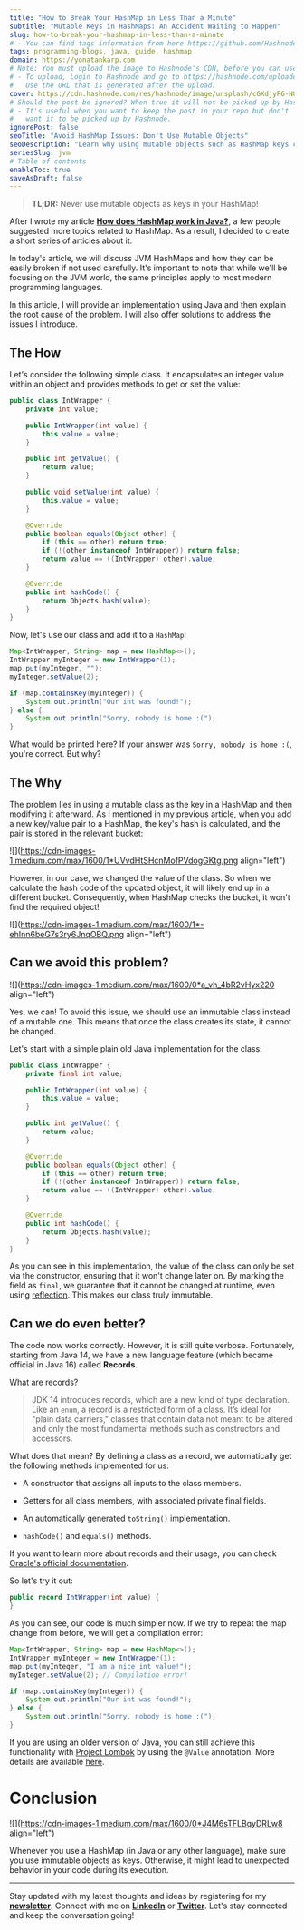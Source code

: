 ```yaml
---
title: "How to Break Your HashMap in Less Than a Minute"
subtitle: "Mutable Keys in HashMaps: An Accident Waiting to Happen"
slug: how-to-break-your-hashmap-in-less-than-a-minute
# - You can find tags information from here https://github.com/Hashnode/support/blob/main/misc/tags.json
tags: programming-blogs, java, guide, hashmap
domain: https://yonatankarp.com
# Note: You must upload the image to Hashnode's CDN, before you can use it here.
# - To upload, Login to Hashnode and go to https://hashnode.com/uploader
#   Use the URL that is generated after the upload.
cover: https://cdn.hashnode.com/res/hashnode/image/unsplash/cGXdjyP6-NU/upload/v1669959698248/iCX6V2n1R.jpeg
# Should the post be ignored? When true it will not be picked up by Hashnode.
# - It's useful when you want to keep the post in your repo but don't
#   want it to be picked up by Hashnode.
ignorePost: false
seoTitle: "Avoid HashMap Issues: Don't Use Mutable Objects"
seoDescription: "Learn why using mutable objects such as HashMap keys can break your code. Discover the importance of immutability and how to avoid unexpected behaviors."
seriesSlug: jvm
# Table of contents
enableToc: true
saveAsDraft: false
---
```


> **TL;DR:** Never use mutable objects as keys in your HashMap!

After I wrote my article [**How does HashMap work in Java?**](https://yonatankarp.com/how-does-hashmap-work-in-java), a few people suggested more topics related to HashMap. As a result, I decided to create a short series of articles about it.

In today's article, we will discuss JVM HashMaps and how they can be easily broken if not used carefully. It's important to note that while we'll be focusing on the JVM world, the same principles apply to most modern programming languages.

In this article, I will provide an implementation using Java and then explain the root cause of the problem. I will also offer solutions to address the issues I introduce.

## The How

Let's consider the following simple class. It encapsulates an integer value within an object and provides methods to get or set the value:

```java
public class IntWrapper {
    private int value;

    public IntWrapper(int value) {
        this.value = value;
    }

    public int getValue() {
        return value;
    }

    public void setValue(int value) {
        this.value = value;
    }

    @Override
    public boolean equals(Object other) {
        if (this == other) return true;
        if (!(other instanceof IntWrapper)) return false;
        return value == ((IntWrapper) other).value;
    }

    @Override
    public int hashCode() {
        return Objects.hash(value);
    }
}
```

Now, let's use our class and add it to a `HashMap`:

```java
Map<IntWrapper, String> map = new HashMap<>();
IntWrapper myInteger = new IntWrapper(1);
map.put(myInteger, "");
myInteger.setValue(2);

if (map.containsKey(myInteger)) {
    System.out.println("Our int was found!");
} else {
    System.out.println("Sorry, nobody is home :(");
}
```

What would be printed here? If your answer was `Sorry, nobody is home :(`, you're correct. But why?

## The Why

The problem lies in using a mutable class as the key in a HashMap and then modifying it afterward. As I mentioned in my previous article, when you add a new key/value pair to a HashMap, the key's hash is calculated, and the pair is stored in the relevant bucket:

![](https://cdn-images-1.medium.com/max/1600/1*UVvdHtSHcnMofPVdogGKtg.png align="left")

However, in our case, we changed the value of the class. So when we calculate the hash code of the updated object, it will likely end up in a different bucket. Consequently, when HashMap checks the bucket, it won't find the required object!

![](https://cdn-images-1.medium.com/max/1600/1*-ehInn6beG7s3ry6JnqOBQ.png align="left")

## Can we avoid this problem?

![](https://cdn-images-1.medium.com/max/1600/0*a_vh_4bR2vHyx220 align="left")

Yes, we can! To avoid this issue, we should use an immutable class instead of a mutable one. This means that once the class creates its state, it cannot be changed.

Let's start with a simple plain old Java implementation for the class:

```java
public class IntWrapper {
    private final int value;

    public IntWrapper(int value) {
        this.value = value;
    }

    public int getValue() {
        return value;
    }

    @Override
    public boolean equals(Object other) {
        if (this == other) return true;
        if (!(other instanceof IntWrapper)) return false;
        return value == ((IntWrapper) other).value;
    }

    @Override
    public int hashCode() {
        return Objects.hash(value);
    }
}
```

As you can see in this implementation, the value of the class can only be set via the constructor, ensuring that it won't change later on. By marking the field as `final`, we guarantee that it cannot be changed at runtime, even using [reflection](https://www.oracle.com/technical-resources/articles/java/javareflection.html). This makes our class truly immutable.

## Can we do even better?

The code now works correctly. However, it is still quite verbose. Fortunately, starting from Java 14, we have a new language feature (which became official in Java 16) called **Records**.

What are records?

> JDK 14 introduces records, which are a new kind of type declaration. Like an `enum`, a record is a restricted form of a class. It’s ideal for "plain data carriers," classes that contain data not meant to be altered and only the most fundamental methods such as constructors and accessors.

What does that mean? By defining a class as a record, we automatically get the following methods implemented for us:

* A constructor that assigns all inputs to the class members.
    
* Getters for all class members, with associated private final fields.
    
* An automatically generated `toString()` implementation.
    
* `hashCode()` and `equals()` methods.
    

If you want to learn more about records and their usage, you can check [Oracle's official documentation](https://docs.oracle.com/en/java/javase/14/language/records.html).

So let's try it out:

```java
public record IntWrapper(int value) {
}
```

As you can see, our code is much simpler now. If we try to repeat the map change from before, we will get a compilation error:

```java
Map<IntWrapper, String> map = new HashMap<>();
IntWrapper myInteger = new IntWrapper(1);
map.put(myInteger, "I am a nice int value!");
myInteger.setValue(2); // Compilation error!

if (map.containsKey(myInteger)) {
    System.out.println("Our int was found!");
} else {
    System.out.println("Sorry, nobody is home :(");
}
```

If you are using an older version of Java, you can still achieve this functionality with [Project Lombok](https://projectlombok.org/) by using the `@Value` annotation. More details are available [here](https://projectlombok.org/features/Value).

# Conclusion

![](https://cdn-images-1.medium.com/max/1600/0*J4M6sTFLBqyDRLw8 align="left")

Whenever you use a HashMap (in Java or any other language), make sure you use immutable objects as keys. Otherwise, it might lead to unexpected behavior in your code during its execution.

---

Stay updated with my latest thoughts and ideas by registering for my [**newsletter**](https://yonatankarp.com/newsletter). Connect with me on [**LinkedIn**](https://www.linkedin.com/in/yonatankarp/) or [**Twitter**](https://twitter.com/yonatan_karp). Let's stay connected and keep the conversation going!
